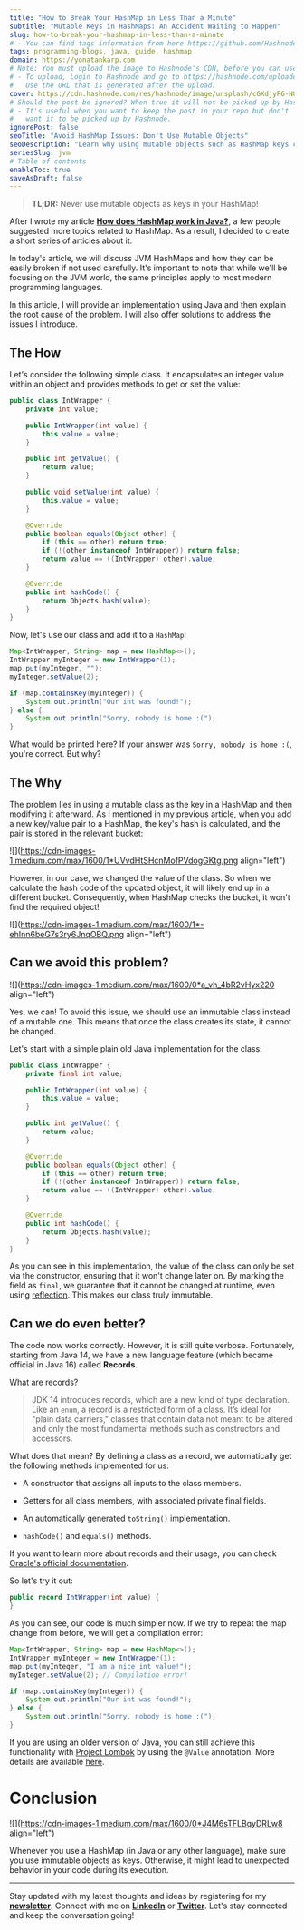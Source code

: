 ```yaml
---
title: "How to Break Your HashMap in Less Than a Minute"
subtitle: "Mutable Keys in HashMaps: An Accident Waiting to Happen"
slug: how-to-break-your-hashmap-in-less-than-a-minute
# - You can find tags information from here https://github.com/Hashnode/support/blob/main/misc/tags.json
tags: programming-blogs, java, guide, hashmap
domain: https://yonatankarp.com
# Note: You must upload the image to Hashnode's CDN, before you can use it here.
# - To upload, Login to Hashnode and go to https://hashnode.com/uploader
#   Use the URL that is generated after the upload.
cover: https://cdn.hashnode.com/res/hashnode/image/unsplash/cGXdjyP6-NU/upload/v1669959698248/iCX6V2n1R.jpeg
# Should the post be ignored? When true it will not be picked up by Hashnode.
# - It's useful when you want to keep the post in your repo but don't
#   want it to be picked up by Hashnode.
ignorePost: false
seoTitle: "Avoid HashMap Issues: Don't Use Mutable Objects"
seoDescription: "Learn why using mutable objects such as HashMap keys can break your code. Discover the importance of immutability and how to avoid unexpected behaviors."
seriesSlug: jvm
# Table of contents
enableToc: true
saveAsDraft: false
---
```


> **TL;DR:** Never use mutable objects as keys in your HashMap!

After I wrote my article [**How does HashMap work in Java?**](https://yonatankarp.com/how-does-hashmap-work-in-java), a few people suggested more topics related to HashMap. As a result, I decided to create a short series of articles about it.

In today's article, we will discuss JVM HashMaps and how they can be easily broken if not used carefully. It's important to note that while we'll be focusing on the JVM world, the same principles apply to most modern programming languages.

In this article, I will provide an implementation using Java and then explain the root cause of the problem. I will also offer solutions to address the issues I introduce.

## The How

Let's consider the following simple class. It encapsulates an integer value within an object and provides methods to get or set the value:

```java
public class IntWrapper {
    private int value;

    public IntWrapper(int value) {
        this.value = value;
    }

    public int getValue() {
        return value;
    }

    public void setValue(int value) {
        this.value = value;
    }

    @Override
    public boolean equals(Object other) {
        if (this == other) return true;
        if (!(other instanceof IntWrapper)) return false;
        return value == ((IntWrapper) other).value;
    }

    @Override
    public int hashCode() {
        return Objects.hash(value);
    }
}
```

Now, let's use our class and add it to a `HashMap`:

```java
Map<IntWrapper, String> map = new HashMap<>();
IntWrapper myInteger = new IntWrapper(1);
map.put(myInteger, "");
myInteger.setValue(2);

if (map.containsKey(myInteger)) {
    System.out.println("Our int was found!");
} else {
    System.out.println("Sorry, nobody is home :(");
}
```

What would be printed here? If your answer was `Sorry, nobody is home :(`, you're correct. But why?

## The Why

The problem lies in using a mutable class as the key in a HashMap and then modifying it afterward. As I mentioned in my previous article, when you add a new key/value pair to a HashMap, the key's hash is calculated, and the pair is stored in the relevant bucket:

![](https://cdn-images-1.medium.com/max/1600/1*UVvdHtSHcnMofPVdogGKtg.png align="left")

However, in our case, we changed the value of the class. So when we calculate the hash code of the updated object, it will likely end up in a different bucket. Consequently, when HashMap checks the bucket, it won't find the required object!

![](https://cdn-images-1.medium.com/max/1600/1*-ehInn6beG7s3ry6JnqOBQ.png align="left")

## Can we avoid this problem?

![](https://cdn-images-1.medium.com/max/1600/0*a_vh_4bR2vHyx220 align="left")

Yes, we can! To avoid this issue, we should use an immutable class instead of a mutable one. This means that once the class creates its state, it cannot be changed.

Let's start with a simple plain old Java implementation for the class:

```java
public class IntWrapper {
    private final int value;

    public IntWrapper(int value) {
        this.value = value;
    }

    public int getValue() {
        return value;
    }

    @Override
    public boolean equals(Object other) {
        if (this == other) return true;
        if (!(other instanceof IntWrapper)) return false;
        return value == ((IntWrapper) other).value;
    }

    @Override
    public int hashCode() {
        return Objects.hash(value);
    }
}
```

As you can see in this implementation, the value of the class can only be set via the constructor, ensuring that it won't change later on. By marking the field as `final`, we guarantee that it cannot be changed at runtime, even using [reflection](https://www.oracle.com/technical-resources/articles/java/javareflection.html). This makes our class truly immutable.

## Can we do even better?

The code now works correctly. However, it is still quite verbose. Fortunately, starting from Java 14, we have a new language feature (which became official in Java 16) called **Records**.

What are records?

> JDK 14 introduces records, which are a new kind of type declaration. Like an `enum`, a record is a restricted form of a class. It’s ideal for "plain data carriers," classes that contain data not meant to be altered and only the most fundamental methods such as constructors and accessors.

What does that mean? By defining a class as a record, we automatically get the following methods implemented for us:

* A constructor that assigns all inputs to the class members.
    
* Getters for all class members, with associated private final fields.
    
* An automatically generated `toString()` implementation.
    
* `hashCode()` and `equals()` methods.
    

If you want to learn more about records and their usage, you can check [Oracle's official documentation](https://docs.oracle.com/en/java/javase/14/language/records.html).

So let's try it out:

```java
public record IntWrapper(int value) {
}
```

As you can see, our code is much simpler now. If we try to repeat the map change from before, we will get a compilation error:

```java
Map<IntWrapper, String> map = new HashMap<>();
IntWrapper myInteger = new IntWrapper(1);
map.put(myInteger, "I am a nice int value!");
myInteger.setValue(2); // Compilation error!

if (map.containsKey(myInteger)) {
    System.out.println("Our int was found!");
} else {
    System.out.println("Sorry, nobody is home :(");
}
```

If you are using an older version of Java, you can still achieve this functionality with [Project Lombok](https://projectlombok.org/) by using the `@Value` annotation. More details are available [here](https://projectlombok.org/features/Value).

# Conclusion

![](https://cdn-images-1.medium.com/max/1600/0*J4M6sTFLBqyDRLw8 align="left")

Whenever you use a HashMap (in Java or any other language), make sure you use immutable objects as keys. Otherwise, it might lead to unexpected behavior in your code during its execution.

---

Stay updated with my latest thoughts and ideas by registering for my [**newsletter**](https://yonatankarp.com/newsletter). Connect with me on [**LinkedIn**](https://www.linkedin.com/in/yonatankarp/) or [**Twitter**](https://twitter.com/yonatan_karp). Let's stay connected and keep the conversation going!
